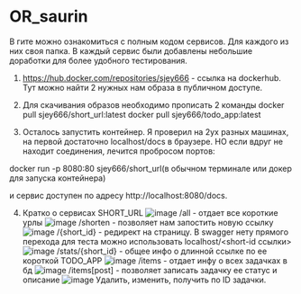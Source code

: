 # OR_saurin
В гите можно ознакомиться с полным кодом сервисов. Для каждого из них своя папка.
В каждый сервис были добавлены небольшие доработки для более удобного тестирования.

1. https://hub.docker.com/repositories/sjey666 - ссылка на dockerhub. Тут можно найти 2 нужных нам образа в публичном доступе.

2. Для скачивания образов необходимо прописать 2 команды
docker pull sjey666/short_url:latest
docker pull sjey666/todo_app:latest

3. Осталось запустить контейнер. Я проверил на 2ух разных машинах, на первой достаточно localhost/docs в браузере.
НО если вдруг не находит соединения, лечится пробросом портов:

docker run -p 8080:80 sjey666/short_url(в обычном терминале или докер для запуска контейнера)

и сервис доступен по адресу  http://localhost:8080/docs.

4. Кратко о сервисах
   SHORT_URL
   ![image](https://github.com/user-attachments/assets/eb3a9ac7-a902-48a4-afa4-169fbfa89faf)
/all - отдает все короткие урлы
  ![image](https://github.com/user-attachments/assets/7a4fd3fb-ba03-4c71-b096-6b06d3e3454c)
/shorten - позволяет нам запостить новую ссылку
![image](https://github.com/user-attachments/assets/4940d6fe-c5f1-4f61-8644-9d5ff16d2a10)
/{short_id} - редирект на страницу. В swagger нету прямого перехода для теста можно использовать localhost/<short-id ссылки>
![image](https://github.com/user-attachments/assets/0e691fc8-1ec3-410e-bc27-7942f104d847)
/stats/{short_id} - общее инфо о длинной ссылке по ее короткой
  TODO_APP
    ![image](https://github.com/user-attachments/assets/b7e16d7e-cff5-461b-97f2-1b786147476e)
   /items - отдает инфу о всех задачках в бд
   ![image](https://github.com/user-attachments/assets/c078402a-5e52-4906-b53c-ffd804f4224c)
   /items[post] - позволяет записать задачку ее статус и описание
   ![image](https://github.com/user-attachments/assets/180d1649-4cb4-44a3-a95d-4befc8d598fc)
Удалить, изменить, получить по ID задачки.
   
   

